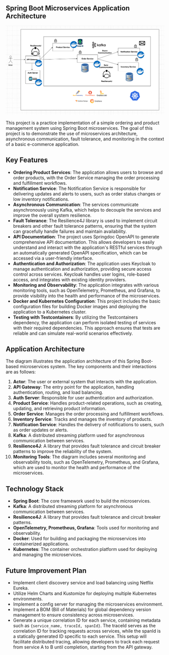## Spring Boot Microservices Application Architecture

![img.png](img.png)

This project is a practice implementation of a simple ordering and product management system using Spring Boot microservices. The goal of this project is to demonstrate the use of microservices architecture, asynchronous communication, fault tolerance, and monitoring in the context of a basic e-commerce application.

## Key Features

- **Ordering Product Services**: The application allows users to browse and order products, with the Order Service managing the order processing and fulfillment workflows.
- **Notification Service**: The Notification Service is responsible for delivering updates and alerts to users, such as order status changes or low inventory notifications.
- **Asynchronous Communication**: The services communicate asynchronously using Kafka, which helps to decouple the services and improve the overall system resilience.
- **Fault Tolerance**: The Resilience4J library is used to implement circuit breakers and other fault tolerance patterns, ensuring that the system can gracefully handle failures and maintain availability.
- **API Documentation**: The project uses Springdoc OpenAPI to generate comprehensive API documentation. This allows developers to easily understand and interact with the application's RESTful services through an automatically generated OpenAPI specification, which can be accessed via a user-friendly interface.
- **Authentication and Authorization**: The application uses Keycloak to manage authentication and authorization, providing secure access control across services. Keycloak handles user logins, role-based access, and integrates with existing identity providers.
- **Monitoring and Observability**: The application integrates with various monitoring tools, such as OpenTelemetry, Prometheus, and Grafana, to provide visibility into the health and performance of the microservices.
- **Docker and Kubernetes Configuration**: This project includes the basic configuration files for building Docker images and deploying the application to a Kubernetes cluster.
- **Testing with Testcontainers**: By utilizing the Testcontainers dependency, the application can perform isolated testing of services with their required dependencies. This approach ensures that tests are reliable and can simulate real-world scenarios effectively.

## Application Architecture

The diagram illustrates the application architecture of this Spring Boot-based microservices system. The key components and their interactions are as follows:

1. **Actor**: The user or external system that interacts with the application.
2. **API Gateway**: The entry point for the application, handling authentication, routing, and load balancing.
3. **Auth Server**: Responsible for user authentication and authorization.
4. **Product Service**: Handles product-related operations, such as creating, updating, and retrieving product information.
5. **Order Service**: Manages the order processing and fulfillment workflows.
6. **Inventory Service**: Tracks and manages the inventory of products.
7. **Notification Service**: Handles the delivery of notifications to users, such as order updates or alerts.
8. **Kafka**: A distributed streaming platform used for asynchronous communication between services.
9. **Resilience4J**: A library that provides fault tolerance and circuit breaker patterns to improve the reliability of the system.
10. **Monitoring Tools**: The diagram includes several monitoring and observability tools, such as OpenTelemetry, Prometheus, and Grafana, which are used to monitor the health and performance of the microservices.

## Technology Stack

- **Spring Boot**: The core framework used to build the microservices.
- **Kafka**: A distributed streaming platform for asynchronous communication between services.
- **Resilience4J**: A library that provides fault tolerance and circuit breaker patterns.
- **OpenTelemetry, Prometheus, Grafana**: Tools used for monitoring and observability.
- **Docker**: Used for building and packaging the microservices into containerized applications.
- **Kubernetes**: The container orchestration platform used for deploying and managing the microservices.

## Future Improvement Plan

- Implement client discovery service and load balancing using Netflix Eureka.
- Utilize Helm Charts and Kustomize for deploying multiple Kubernetes environments.
- Implement a config server for managing the microservices environment.
- Implement a BOM (Bill of Materials) for global dependency version management to ensure consistency across microservices.
- Generate a unique correlation ID for each service, containing metadata such as `{service_name, traceId, spanId}`. The traceId serves as the correlation ID for tracking requests across services, while the spanId is a statically generated ID specific to each service. This setup will facilitate distributed tracing, allowing developers to track each request from service A to B until completion, starting from the API gateway.
